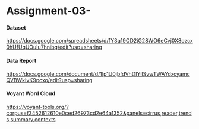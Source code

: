 # Assignment-03-

#### Dataset
https://docs.google.com/spreadsheets/d/1Y3q19OD2jG28WO6eCvj0X8ozcx0hUfUqUOuIu7hnibg/edit?usp=sharing


#### Data Report
https://docs.google.com/document/d/1Ip1U0jbfdVhDIYllSvwTWAYdxcyamcQVBWkIvK9pcxo/edit?usp=sharing


#### Voyant Word Cloud
https://voyant-tools.org/?corpus=f3452612610e0ced26973cd2e64a1352&panels=cirrus,reader,trends,summary,contexts
